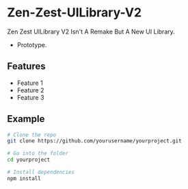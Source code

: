 # Zen-Zest-UILibrary-V2
Zen Zest UILibrary V2 Isn't A Remake But A New UI Library.
- Prototype.
## Features

- Feature 1
- Feature 2
- Feature 3

## Example

```bash
# Clone the repo
git clone https://github.com/yourusername/yourproject.git

# Go into the folder
cd yourproject

# Install dependencies
npm install
